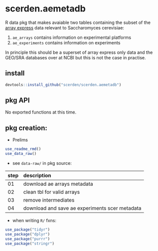 
<!-- README.md is generated from README.Rmd. Please edit that file -->
scerden.aemetadb
================

R data pkg that makes avaiable two tables containing the subset of the [array express](http://www.ebi.ac.uk/arrayexpress/) data relevant to Saccharomyces cerevisiae:
1. `ae_arrays` contains information on experimental platforms
2. `ae_experiments` contains information on experiments

In principle this should be a superset of array express only data and the GEO/SRA databases over at NCBI but this is not the case in practise.

install
-------

``` r
devtools::install_github("scerden/scerden.aemetadb")
```

pkg API
-------

No exported functions at this time.

pkg creation:
-------------

-   Prelims

``` r
use_readme_rmd()
use_data_raw()
```

-   see `data-raw/` in pkg source:

| step | description                                    |
|:-----|:-----------------------------------------------|
| 01   | download ae arrays metadata                    |
| 02   | clean tbl for valid arrays                     |
| 03   | remove intermediates                           |
| 04   | download and save ae experiments scer metadata |

-   when writing `R/` fxns:

``` r
use_package("tidyr")
use_package("dplyr")
use_package("purrr")
use_package("stringr")
```
